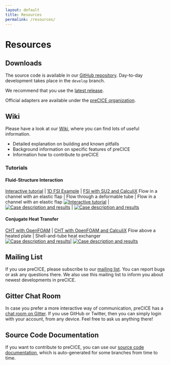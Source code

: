 ```yaml
---
layout: default
title: Resources
permalink: /resources/
---
```


# Resources

## Downloads
The source code is available in our [GitHub repository](https://github.com/precice/precice). Day-to-day development takes place in the `develop` branch.

We recommend that you use the [latest release](https://github.com/precice/precice/releases/latest).

Official adapters are available under the [preCICE organization](https://github.com/precice).

## Wiki
Please have a look at our [Wiki](https://github.com/precice/precice/wiki), where you can find lots of useful information.
+ Detailed explanation on building and known pitfalls
+ Background information on specific features of preCICE
+ Information how to contribute to preCICE

### Tutorials

#### Fluid-Structure Interaction

[Interactive tutorial][] | [1D FSI Example][] | [FSI with SU2 and CalculiX][]
Flow in a channel with an elastic flap | Flow through a deformable tube | Flow in a channel with an elastic flap
<a href="http://run.coplon.de/" title="Go to the tutorial"><img class="tutorial_image" src="../assets/tutorials/run-precice.png" alt="Interactive tutorial"></a> | <a href="https://github.com/precice/precice/wiki/1D-Example" title="Go to the tutorial"><img class="tutorial_image" src="../assets/tutorials/FSI_1D_example.png" alt="Case description and results"></a> | <a href="https://github.com/precice/precice/wiki/FSI-tutorial" title="Go to the tutorial"><img class="tutorial_image" src="../assets/tutorials/FSI_SU2_CalculiX_Flap.png" alt="Case description and results"></a>

#### Conjugate Heat Transfer

[CHT with OpenFOAM][] | [CHT with OpenFOAM and CalculiX][]
Flow above a heated plate | Shell-and-tube heat exchanger
<a href="https://github.com/precice/openfoam-adapter/wiki/Tutorial-for-CHT:-Flow-over-a-heated-plate" title="Go to the tutorial"><img class="tutorial_image" src="../assets/tutorials/CHT_OpenFOAM_OpenFOAM_Plate.png" alt="Case description and results"></a>| <a href="https://github.com/precice/precice/wiki/Tutorial-for-CHT-with-OpenFOAM-and-CalculiX" title="Go to the tutorial"><img class="tutorial_image" src="../assets/tutorials/CHT_OpenFOAM_CalculiX_HeatExchanger.jpg" alt="Case description and results"></a>


[1D FSI Example]: https://github.com/precice/precice/wiki/1D-Example
[FSI with SU2 and CalculiX]: https://github.com/precice/precice/wiki/FSI-tutorial
[CHT with OpenFOAM]: https://github.com/precice/openfoam-adapter/wiki/Tutorial-for-CHT:-Flow-over-a-heated-plate
[CHT with OpenFOAM and CalculiX]: https://github.com/precice/precice/wiki/Tutorial-for-CHT-with-OpenFOAM-and-CalculiX
[Interactive tutorial]: http://run.coplon.de/

## Mailing List
If you use preCICE, please subscribe to our [mailing list](https://mailman.informatik.uni-stuttgart.de/mailman/listinfo/precice). You can report bugs or ask any questions there. We also use this mailing list to inform you about newest developments in preCICE.

## Gitter Chat Room
In case you prefer a more interactive way of communication, preCICE has a [chat room on Gitter](https://gitter.im/precice/Lobby). If you use GitHub or Twitter, then you can simply login with your account, from any device. Feel free to ask us anything there!

## Source Code Documentation
If you want to contribute to preCICE, you can use our [source code documentation](https://ipvs.informatik.uni-stuttgart.de/sgs/precice/docs/), which is auto-generated for some branches from time to time.
